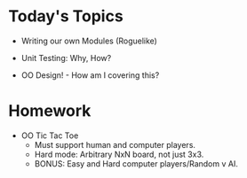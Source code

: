 # Today's Topics

* Writing our own Modules (Roguelike)

* Unit Testing: Why, How?

* OO Design! - How am I covering this?

# Homework

* OO Tic Tac Toe
  * Must support human and computer players.
  * Hard mode: Arbitrary NxN board, not just 3x3.
  * BONUS: Easy and Hard computer players/Random v AI.
